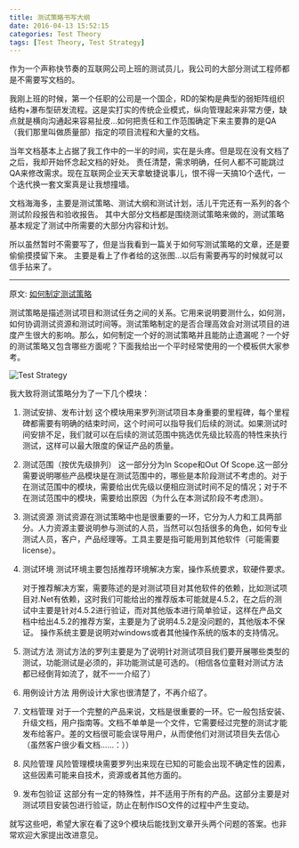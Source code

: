```yaml
---
title: 测试策略书写大纲
date: 2016-04-13 15:52:15
categories: Test Theory
tags: [Test Theory, Test Strategy]
---
```


作为一个声称快节奏的互联网公司上班的测试员儿，我公司的大部分测试工程师都是不需要写文档的。

我刚上班的时候，第一个任职的公司是一个国企，RD的架构是典型的弱矩阵组织结构+瀑布型研发流程。这是实打实的传统企业模式，纵向管理起来非常方便，缺点就是横向沟通起来容易扯皮...如何把责任和工作范围确定下来主要靠的是QA（我们那里叫做质量部）指定的项目流程和大量的文档。

当年文档基本上占据了我工作中的一半的时间，实在是头疼。但是现在没有文档了之后，我却开始怀念起文档的好处。
责任清楚，需求明确，任何人都不可能跳过QA来修改需求。现在互联网企业天天拿敏捷说事儿，恨不得一天搞10个迭代，一个迭代换一套文案真是让我想撞墙。

文档海海多，主要是测试策略、测试大纲和测试计划，活儿干完还有一系列的各个测试阶段报告和验收报告。
其中大部分文档都是围绕测试策略来做的，测试策略基本规定了测试中所需要的大部分内容和计划。

所以虽然暂时不需要写了，但是当我看到一篇关于如何写测试策略的文章，还是要偷偷摸摸留下来。
主要是看上了作者给的这张图...以后有需要再写的时候就可以信手拈来了。

---

原文: [如何制定测试策略](http://www.cnblogs.com/AlwinXu/p/5384671.html)

测试策略是描述测试项目和测试任务之间的关系。它用来说明要测什么，如何测，如何协调测试资源和测试时间等。测试策略制定的是否合理高效会对测试项目的进度产生很大的影响。那么，如何制定一个好的测试策略并且能防止遗漏呢？一个好的测试策略又包含哪些方面呢？下面我给出一个平时经常使用的一个模板供大家参考。

![Test Strategy](http://7xsfv0.com1.z0.glb.clouddn.com/54848-20160412215902941-251092752.jpg)

<!-- more -->

我大致将测试策略分为了一下几个模块：
1. 测试安排、发布计划
    这个模块用来罗列测试项目本身重要的里程碑，每个里程碑都需要有明确的结束时间，这个时间可以指导我们后续的测试。如果测试时间安排不足，我们就可以在后续的测试范围中挑选优先级比较高的特性来执行测试，这样可以最大限度的保证产品的质量。

2. 测试范围（按优先级排列）
     这一部分分为In Scope和Out Of Scope.这一部分需要说明哪些产品模块是在测试范围中的，哪些是本阶段测试不考虑的。对于在测试范围中的模块，需要给出优先级以便相应测试时间不足的情况；对于不在测试范围中的模块，需要给出原因（为什么在本测试阶段不考虑测）。

3. 测试资源
     测试资源在测试策略中也是很重要的一环，它分为人力和工具两部分。人力资源主要说明参与测试的人员，当然可以包括很多的角色，如何专业测试人员，客户，产品经理等。工具主要是指可能用到其他软件（可能需要license）。

4. 测试环境
     测试环境主要包括推荐环境解决方案，操作系统要求，软硬件要求。

    对于推荐解决方案，需要陈述的是对测试项目对其他软件的依赖，比如测试项目对.Net有依赖，这时我们可能给出的推荐版本可能就是4.5.2，在之后的测试中主要是针对4.5.2进行验证，而对其他版本进行简单验证，这样在产品文档中给出4.5.2的推荐方案，主要是为了说明4.5.2是没问题的，其他版本不保证。
    操作系统主要是说明对windows或者其他操作系统的版本的支持情况。


5. 测试方法
    测试方法的罗列主要是为了说明针对测试项目我们要开展哪些类型的测试，功能测试是必须的，非功能测试是可选的。（相信各位童鞋对测试方法都已经倒背如流了，就不一一介绍了）

6. 用例设计方法
    用例设计大家也很清楚了，不再介绍了。

7. 文档管理
     对于一个完整的产品来说，文档是很重要的一环。它一般包括安装、升级文档，用户指南等。文档不单单是一个文件，它需要经过完整的测试才能发布给客户。差的文档很可能会误导用户，从而使他们对测试项目失去信心（虽然客户很少看文档……：））

8. 风险管理
    风险管理模块需要罗列出来现在已知的可能会出现不确定性的因素，这些因素可能来自技术，资源或者其他方面的。

9. 发布包验证
    这部分有一定的特殊性，并不适用于所有的产品。这部分主要是对测试项目安装包进行验证，防止在制作ISO文件的过程中产生变动。

就写这些吧，希望大家在看了这9个模块后能找到文章开头两个问题的答案。也非常欢迎大家提出改进意见。
